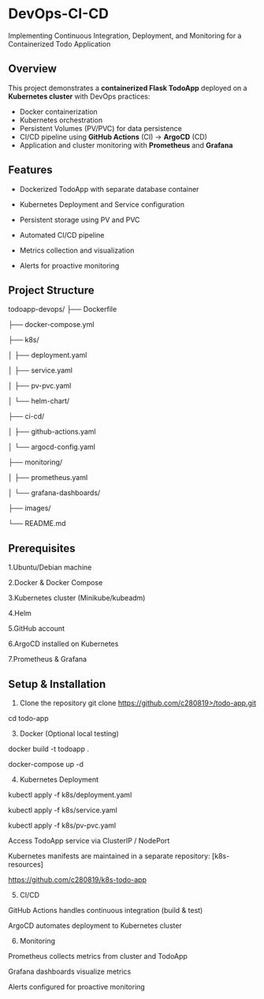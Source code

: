 # DevOps-CI-CD
Implementing Continuous Integration, Deployment, and Monitoring for a Containerized Todo Application

## Overview

This project demonstrates a **containerized Flask TodoApp** deployed on a **Kubernetes cluster** with DevOps practices:  

- Docker containerization  
- Kubernetes orchestration  
- Persistent Volumes (PV/PVC) for data persistence  
- CI/CD pipeline using **GitHub Actions** (CI) → **ArgoCD** (CD)  
- Application and cluster monitoring with **Prometheus** and **Grafana**  



## Features

- Dockerized TodoApp with separate database container
  
- Kubernetes Deployment and Service configuration

- Persistent storage using PV and PVC
  
- Automated CI/CD pipeline
  
- Metrics collection and visualization

- Alerts for proactive monitoring  


## Project Structure

todoapp-devops/
├── Dockerfile

├── docker-compose.yml

├── k8s/

│   ├── deployment.yaml

│   ├── service.yaml

│   ├── pv-pvc.yaml

│   └── helm-chart/


├── ci-cd/

│   ├── github-actions.yaml

│   └── argocd-config.yaml

├── monitoring/

│   ├── prometheus.yaml

│   └── grafana-dashboards/

├── images/     

└── README.md


## Prerequisites
1.Ubuntu/Debian machine

2.Docker & Docker Compose

3.Kubernetes cluster (Minikube/kubeadm)

4.Helm

5.GitHub account

6.ArgoCD installed on Kubernetes

7.Prometheus & Grafana


## Setup & Installation

1. Clone the repository
git clone https://github.com/c280819>/todo-app.git

cd todo-app

3. Docker (Optional local testing)
   
docker build -t todoapp .

docker-compose up -d

4. Kubernetes Deployment

kubectl apply -f k8s/deployment.yaml

kubectl apply -f k8s/service.yaml

kubectl apply -f k8s/pv-pvc.yaml

Access TodoApp service via ClusterIP / NodePort


Kubernetes manifests are maintained in a separate repository: [k8s-resources]

https://github.com/c280819/k8s-todo-app

5. CI/CD

GitHub Actions handles continuous integration (build & test)

ArgoCD automates deployment to Kubernetes cluster

6. Monitoring

Prometheus collects metrics from cluster and TodoApp

Grafana dashboards visualize metrics

Alerts configured for proactive monitoring
